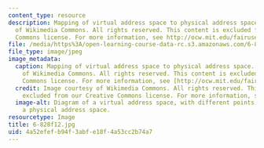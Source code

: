```yaml
---
content_type: resource
description: Mapping of virtual address space to physical address space. Image courtesy
  of Wikimedia Commons. All rights reserved. This content is excluded from our Creative
  Commons license. For more information, see http://ocw.mit.edu/fairuse.
file: /media/https%3A/open-learning-course-data-rc.s3.amazonaws.com/6-828-operating-system-engineering-fall-2012/4a52efefb94f3abfe18f4a53cc2b74a7_6-828f12.jpg
file_type: image/jpeg
image_metadata:
  caption: Mapping of virtual address space to physical address space. (Image courtesy
    of Wikimedia Commons. All rights reserved. This content is excluded from our Creative
    Commons license. For more information, see [http://ocw.mit.edu/fairuse](/fairuse).)
  credit: Image courtesy of Wikimedia Commons. All rights reserved. This content is
    excluded from our Creative Commons license. For more information, see http://ocw.mit.edu/fairuse.
  image-alt: Diagram of a virtual address space, with different points mapping onto
    a physical address space.
resourcetype: Image
title: 6-828f12.jpg
uid: 4a52efef-b94f-3abf-e18f-4a53cc2b74a7
---
```

